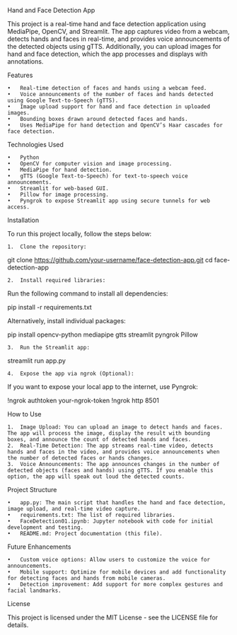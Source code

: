 Hand and Face Detection App

This project is a real-time hand and face detection application using MediaPipe, OpenCV, and Streamlit. The app captures video from a webcam, detects hands and faces in real-time, and provides voice announcements of the detected objects using gTTS. Additionally, you can upload images for hand and face detection, which the app processes and displays with annotations.

Features

	•	Real-time detection of faces and hands using a webcam feed.
	•	Voice announcements of the number of faces and hands detected using Google Text-to-Speech (gTTS).
	•	Image upload support for hand and face detection in uploaded images.
	•	Bounding boxes drawn around detected faces and hands.
	•	Uses MediaPipe for hand detection and OpenCV’s Haar cascades for face detection.

Technologies Used

	•	Python
	•	OpenCV for computer vision and image processing.
	•	MediaPipe for hand detection.
	•	gTTS (Google Text-to-Speech) for text-to-speech voice announcements.
	•	Streamlit for web-based GUI.
	•	Pillow for image processing.
	•	Pyngrok to expose Streamlit app using secure tunnels for web access.

Installation

To run this project locally, follow the steps below:

	1.	Clone the repository:

git clone https://github.com/your-username/face-detection-app.git
cd face-detection-app


	2.	Install required libraries:
Run the following command to install all dependencies:

pip install -r requirements.txt

Alternatively, install individual packages:

pip install opencv-python mediapipe gtts streamlit pyngrok Pillow


	3.	Run the Streamlit app:

streamlit run app.py


	4.	Expose the app via ngrok (Optional):
If you want to expose your local app to the internet, use Pyngrok:

!ngrok authtoken your-ngrok-token
!ngrok http 8501



How to Use

	1.	Image Upload: You can upload an image to detect hands and faces. The app will process the image, display the result with bounding boxes, and announce the count of detected hands and faces.
	2.	Real-Time Detection: The app streams real-time video, detects hands and faces in the video, and provides voice announcements when the number of detected faces or hands changes.
	3.	Voice Announcements: The app announces changes in the number of detected objects (faces and hands) using gTTS. If you enable this option, the app will speak out loud the detected counts.

Project Structure

	•	app.py: The main script that handles the hand and face detection, image upload, and real-time video capture.
	•	requirements.txt: The list of required libraries.
	•	FaceDetection01.ipynb: Jupyter notebook with code for initial development and testing.
	•	README.md: Project documentation (this file).

Future Enhancements

	•	Custom voice options: Allow users to customize the voice for announcements.
	•	Mobile support: Optimize for mobile devices and add functionality for detecting faces and hands from mobile cameras.
	•	Detection improvement: Add support for more complex gestures and facial landmarks.

License

This project is licensed under the MIT License - see the LICENSE file for details.

